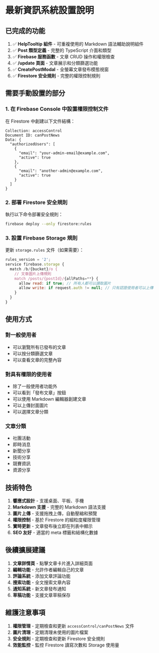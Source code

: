 # 最新資訊系統設置說明

## 已完成的功能

1. ✅ **HelpTooltip 組件** - 可重複使用的 Markdown 語法輔助說明組件
2. ✅ **Post 類型定義** - 完整的 TypeScript 介面和類型
3. ✅ **Firebase 服務函數** - 文章 CRUD 操作和權限檢查
4. ✅ **/update 頁面** - 文章展示和分類篩選功能
5. ✅ **CreatePostModal** - 全螢幕文章發布模態視窗
6. ✅ **Firestore 安全規則** - 完整的權限控制規則

## 需要手動設置的部分

### 1. 在 Firebase Console 中設置權限控制文件

在 Firestore 中創建以下文件結構：

```
Collection: accessControl
Document ID: canPostNews
Data: {
  "authorizedUsers": [
    {
      "email": "your-admin-email@example.com",
      "active": true
    },
    {
      "email": "another-admin@example.com", 
      "active": true
    }
  ]
}
```

### 2. 部署 Firestore 安全規則

執行以下命令部署安全規則：

```bash
firebase deploy --only firestore:rules
```

### 3. 設置 Firebase Storage 規則

更新 `storage.rules` 文件（如果需要）：

```javascript
rules_version = '2';
service firebase.storage {
  match /b/{bucket}/o {
    // 文章圖片上傳規則
    match /posts/{postId}/{allPaths=**} {
      allow read: if true; // 所有人都可以讀取圖片
      allow write: if request.auth != null; // 只有認證使用者可以上傳
    }
  }
}
```

## 使用方式

### 對一般使用者
- 可以瀏覽所有已發布的文章
- 可以按分類篩選文章
- 可以查看文章的完整內容

### 對具有權限的使用者
- 除了一般使用者功能外
- 可以看到「發布文章」按鈕
- 可以使用 Markdown 編輯器創建文章
- 可以上傳封面圖片
- 可以選擇文章分類

### 文章分類
- 社團活動
- 即時消息
- 新聞分享
- 技術分享
- 競賽資訊
- 資源分享

## 技術特色

1. **響應式設計** - 支援桌面、平板、手機
2. **Markdown 支援** - 完整的 Markdown 語法支援
3. **圖片上傳** - 支援拖拽上傳，自動壓縮和預覽
4. **權限控制** - 基於 Firestore 的細粒度權限管理
5. **實時更新** - 文章發布後立即在列表中顯示
6. **SEO 友好** - 適當的 meta 標籤和結構化數據

## 後續擴展建議

1. **文章詳情頁** - 點擊文章卡片進入詳細頁面
2. **編輯功能** - 允許作者編輯自己的文章
3. **評論系統** - 添加文章評論功能
4. **搜索功能** - 全文搜索文章內容
5. **通知系統** - 新文章發布通知
6. **草稿功能** - 支援文章草稿保存

## 維護注意事項

1. **權限管理** - 定期檢查和更新 `accessControl/canPostNews` 文件
2. **圖片清理** - 定期清理未使用的圖片檔案
3. **安全規則** - 定期檢查和更新 Firestore 安全規則
4. **效能監控** - 監控 Firestore 讀寫次數和 Storage 使用量

